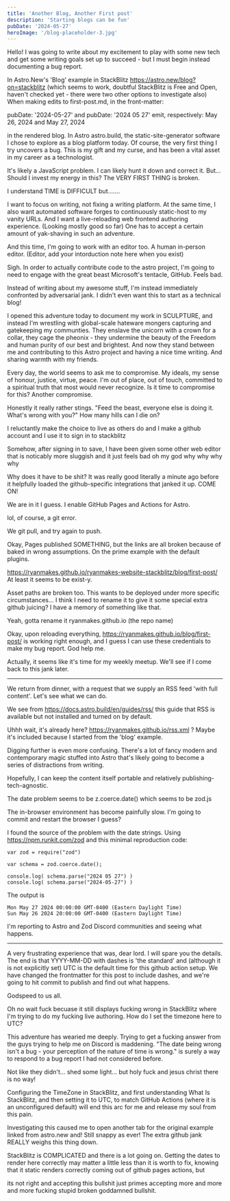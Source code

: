 ```yaml
---
title: 'Another Blog, Another First post'
description: 'Starting blogs can be fun'
pubDate: '2024-05-27'
heroImage: '/blog-placeholder-3.jpg'
---
```


Hello! I was going to write about my excitement to play with some new tech and get some writing goals set up to succeed - but I must begin instead documenting a bug report.

In Astro.New's 'Blog' example in StackBlitz https://astro.new/blog?on=stackblitz (which seems to work, doubtful StackBlitz is Free and Open, haven't checked yet - there were two other options to investigate also)
When making edits to first-post.md, in the front-matter:

pubDate: '2024-05-27' and pubDate: '2024 05 27' emit, respectively:
May 26, 2024   and    May 27, 2024 

in the rendered blog. In Astro astro.build, the static-site-generator software I chose to explore as a blog platform today.
Of course, the very first thing I try uncovers a bug. This is my gift and my curse, and has been a vital asset in my career as a technologist.

It's likely a JavaScript problem. I can likely hunt it down and correct it.
But... Should I invest my energy in this? The VERY FIRST THING is broken. 

I understand TIME is DIFFICULT but.......

I want to focus on writing, not fixing a writing platform.
At the same time, I also want automated software forges to continuously static-host to my vanity URLs.
And I want a live-reloading web frontend authoring experience. (Looking mostly good so far)
One has to accept a certain amount of yak-shaving in such an adventure.

And this time, I'm going to work with an editor too. A human in-person editor. (Editor, add your intorduction note here when you exist)

Sigh. In order to actually contribute code to the astro project, I'm going to need to engage with the great beast Microsoft's tentacle, GitHub. Feels bad.

Instead of writing about my awesome stuff, I'm instead immediately confronted by adversarial jank. I didn't even want this to start as a technical blog! 

I opened this adventure today to document my work in SCULPTURE, and instead I'm wrestling with global-scale hateware mongers capturing and gatekeeping my communties. They enslave the unicorn with a crown for a collar, they cage the pheonix - they undermine the beauty of the Freedom and human purity of our best and brightest. And now they stand between me and contributing to this Astro project and having a nice time writing. And sharing warmth with my friends.

Every day, the world seems to ask me to compromise. My ideals, my sense of honour, justice, virtue, peace. I'm out of place, out of touch, committed to a spiritual truth that most would never recognize. Is it time to compromise for this? Another compromise.

Honestly it really rather stings. "Feed the beast, everyone else is doing it. What's wrong with you?"
How many hills can I die on?

I reluctantly make the choice to live as others do and I make a github account and I use it to sign in to stackblitz

Somehow, after signing in to save, I have been given some other web editor that is noticably more sluggish and it just feels bad oh my god why why why why

Why does it have to be shit? It was really good literally a minute ago before it helpfully loaded the github-specific integrations that janked it up. COME ON!

We are in it I guess. I enable GitHub Pages and Actions for Astro.

lol, of course, a git error.

We git pull, and try again to push.

Okay, Pages published SOMETHING, but the links are all broken because of baked in wrong assumptions. On the prime example with the default plugins.

https://ryanmakes.github.io/ryanmakes-website-stackblitz/blog/first-post/ At least it seems to be exist-y.

Asset paths are broken too. This wants to be deployed under more specific circumstances... I think I need to rename it to give it some special extra github juicing? I have a memory of something like that.

Yeah, gotta rename it ryanmakes.github.io (the repo name)


Okay, upon reloading everything, https://ryanmakes.github.io/blog/first-post/ is working right enough, and I guess I can use these credentials to make my bug report. God help me. 

Actually, it seems like it's time for my weekly meetup. We'll see if I come back to this jank later.

---

We return from dinner, with a request that we supply an RSS feed 'with full content'. Let's see what we can do. 

We see from https://docs.astro.build/en/guides/rss/ this guide that RSS is available but not installed and turned on by default.

Uhhh wait, it's already here? https://ryanmakes.github.io/rss.xml ? Maybe it's included because I started from the 'blog' example.

Digging further is even more confusing. There's a lot of fancy modern and contemporary magic stuffed into Astro that's likely going to become a series of distractions from writing.

Hopefully, I can keep the content itself portable and relatively publishing-tech-agnostic.

The date problem seems to be z.coerce.date() which seems to be zod.js

The in-browser environment has become painfully slow. I'm going to commit and restart the browser I guess?

I found the source of the problem with the date strings.
Using https://npm.runkit.com/zod and this minimal reproduction code:

```
var zod = require("zod")

var schema = zod.coerce.date();

console.log( schema.parse("2024 05 27") )
console.log( schema.parse("2024-05-27") )
```

The output is 
```
Mon May 27 2024 00:00:00 GMT-0400 (Eastern Daylight Time)
Sun May 26 2024 20:00:00 GMT-0400 (Eastern Daylight Time)
```

I'm reporting to Astro and Zod Discord communities and seeing what happens.

---

A very frustrating experience that was, dear lord. I will spare you the details.
The end is that YYYY-MM-DD with dashes is 'the standard' and (although it is not explicitly set) UTC is the default time for this github action setup.
We have changed the frontmatter for this post to include dashes, and we're going to hit commit to publish and find out what happens.

Godspeed to us all.

Oh no wait fuck becuase it still displays fucking wrong in StackBlitz where I'm trying to do my fucking live authoring. How do I set the timezone here to UTC? 

This adventure has wearied me deeply. Trying to get a fucking answer from the guys trying to help me on Discord is maddening. "The date being wrong isn't a bug - your perception of the nature of time is wrong." is surely a way to respond to a bug report I had not considered before. 

Not like they didn't... shed some light... but holy fuck and jesus christ there is no way!

Configuring the TimeZone in StackBlitz, and first understanding What Is StackBlitz, and then setting it to UTC, to match GitHub Actions (where it is an unconfigured default) will end this arc for me and release my soul from this pain.

Investigating this caused me to open another tab for the original example linked from astro.new
and!
Still snappy as ever! The extra github jank REALLY weighs this thing down.

StackBlitz is COMPLICATED and there is a lot going on. Getting the dates to render here correctly may matter a little less than it is worth to fix, knowing that it static renders correctly coming out of github pages actions, but

its not right
and accepting this bullshit
just primes accepting more and more and more fucking stupid broken goddamned bullshit.

